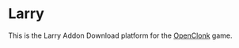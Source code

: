 # Larry

This is the Larry Addon Download platform for the [OpenClonk](https://github.com/openclonk/openclonk) game.
